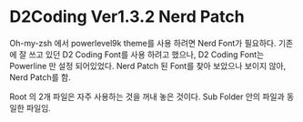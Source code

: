 # D2Coding Ver1.3.2 Nerd Patch

Oh-my-zsh 에서 powerlevel9k theme를 사용 하려면 Nerd Font가 필요하다.
기존에 잘 쓰고 있던 D2 Coding Font를 사용 하려고 했으나, D2 Coding Font는 Powerline 만 설정 되어있었다.
Nerd Patch 된 Font를 찾아 보았으나 보이지 않아, Nerd Patch를 함.

Root 의 2개 파일은 자주 사용하는 것을 꺼내 놓은 것이다.
Sub Folder 안의 파일과 동일한 파일임.
